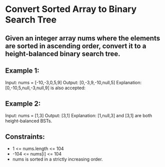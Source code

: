 # Convert Sorted Array to Binary Search Tree

## Given an integer array nums where the elements are sorted in ascending order, convert it to a height-balanced binary search tree.

 

## Example 1:


Input: nums = [-10,-3,0,5,9]
Output: [0,-3,9,-10,null,5]
Explanation: [0,-10,5,null,-3,null,9] is also accepted:

## Example 2:


Input: nums = [1,3]
Output: [3,1]
Explanation: [1,null,3] and [3,1] are both height-balanced BSTs.
 

## Constraints:

- 1 <= nums.length <= 104
- -104 <= nums[i] <= 104
- nums is sorted in a strictly increasing order.
